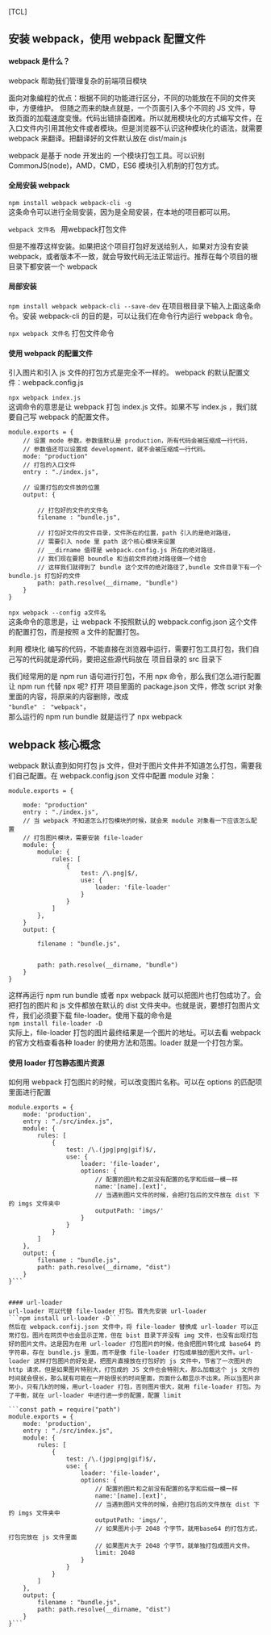 [TCL]

## 安装 webpack，使用 webpack 配置文件

#### webpack 是什么？
webpack 帮助我们管理复杂的前端项目模块

面向对象编程的优点：根据不同的功能进行区分，不同的功能放在不同的文件夹中，方便维护。
但随之而来的缺点就是，一个页面引入多个不同的 JS 文件，导致页面的加载速度变慢。代码出错排查困难。所以就用模块化的方式编写文件，在入口文件内引用其他文件或者模块。但是浏览器不认识这种模块化的语法，就需要 webpack 来翻译。把翻译好的文件默认放在 dist/main.js

webpack 是基于 node 开发出的 一个模块打包工具。可以识别 CommonJS(node)，AMD，CMD，ES6 模块引入机制的打包方式。

#### 全局安装 webpack
```npm install webpack webpack-cli -g```  
这条命令可以进行全局安装，因为是全局安装，在本地的项目都可以用。  

  ```webpack 文件名 ```  用webpack打包文件

但是不推荐这样安装。如果把这个项目打包好发送给别人，如果对方没有安装 webpack，或者版本不一致，就会导致代码无法正常运行。推荐在每个项目的根目录下都安装一个 webpack  

#### 局部安装
```npm install webpack webpack-cli --save-dev```
在项目根目录下输入上面这条命令。安装 webpack-cli 的目的是，可以让我们在命令行内运行 webpack 命令。   

```npx webpack 文件名```   打包文件命令


#### 使用 webpack 的配置文件
引入图片和引入 js 文件的打包方式是完全不一样的。
webpack 的默认配置文件：webpack.config.js

```npx webpack index.js```  
这调命令的意思是让 webpack 打包 index.js 文件。如果不写 index.js ，我们就要自己写 webpack 的配置文件。

```const path = require("path");
module.exports = {
    // 设置 mode 参数。参数值默认是 production，所有代码会被压缩成一行代码，  
    // 参数值还可以设置成 development，就不会被压缩成一行代码。
    mode: "production"
    // 打包的入口文件
    entry : "./index.js",

    // 设置打包的文件放的位置
    output: {

        // 打包好的文件的文件名
        filename : "bundle.js",

        // 打包好文件的文件目录，文件所在的位置，path 引入的是绝对路径，
        // 需要引入 node 里 path 这个核心模块来设置
        // __dirname 值得是 webpack.config.js 所在的绝对路径，
        // 我们现在要把 boundle 和当前文件的绝对路径做一个结合
        // 这样我们就得到了 bundle 这个文件的绝对路径了,bundle 文件目录下有一个bundle.js 打包好的文件
        path: path.resolve(__dirname, "bundle")
    }
}
```
```npx webpack --config a文件名```  
这条命令的意思是，让 webpack 不按照默认的 webpack.config.json 这个文件的配置打包，而是按照 a 文件的配置打包。

利用 模块化 编写的代码，不能直接在浏览器中运行，需要打包工具打包，我们自己写的代码就是源代码，要把这些源代码放在 项目目录的 src 目录下

我们经常用的是 npm run 语句进行打包，不用 npx 命令，那么我们怎么进行配置让 npm run 代替 npx 呢? 打开 项目里面的 package.json 文件，修改 script 对象里面的内容，将原来的内容删除，改成   
```"bundle" ： "webpack"```，  
那么运行的 npm run bundle 就是运行了 npx webpack

## webpack 核心概念
webpack 默认直到如何打包 js 文件，但对于图片文件并不知道怎么打包，需要我们自己配置。在 webpack.config.json 文件中配置 module 对象：  
```const path = require("path");
module.exports = {

    mode: "production"
    entry : "./index.js",
    // 当 webpack 不知道怎么打包模块的时候，就会来 module 对象看一下应该怎么配置
    // 打包图片模块，需要安装 file-loader
    module: {
        module: {
            rules: [
                {
                    test: /\.png|$/,
                    use: {
                        loader: 'file-loader'
                    }
                }
            ]
        },
    }
    output: {

        filename : "bundle.js",


        path: path.resolve(__dirname, "bundle")
    }
}
```   
这样再运行 npm run bundle 或者 npx webpack 就可以把图片也打包成功了。会把打包的图片和 js 文件都放在默认的 dist 文件夹中。也就是说，要想打包图片文件，我们必须要下载 file-loader。使用下载的命令是  
 ```npm install file-loader -D```   
实际上，file-loader 打包的图片最终结果是一个图片的地址。可以去看 webpack 的官方文档查看各种 loader 的使用方法和范围。loader 就是一个打包方案。

#### 使用 loader 打包静态图片资源
如何用 webpack 打包图片的时候，可以改变图片名称。可以在 options 的匹配项里面进行配置     
```const path = require("path")
module.exports = {
    mode: 'production',
    entry : "./src/index.js",
    module: {
        rules: [
            {
                test: /\.(jpg|png|gif)$/,
                use: {
                    loader: 'file-loader',
                    options: {
                        // 配置的图片和之前没有配置的名字和后缀一模一样
                        name:'[name].[ext]',
                        // 当遇到图片文件的时候，会把打包后的文件放在 dist 下的 imgs 文件夹中
                        outputPath: 'imgs/'
                    }
                }
            }
        ]
    },
    output: {
        filename : "bundle.js",
        path: path.resolve(__dirname, "dist")
    }
}```


#### url-loader
url-loader 可以代替 file-loader 打包。首先先安装 url-loader  
```npm install url-loader -D```  
然后在 webpack.confij.json 文件中，将 file-loader 替换成 url-loader 可以正常打包，图片在网页中也会显示正常，但在 bist 目录下并没有 img 文件，也没有出现打包好的图片文件。这是因为在用 url-loader 打包图片的时候，他会把图片转化成 base64 的字符串，存在 bundle.js 里面，而不是像 file-loader 打包成单独的图片文件。url-loader 这样打包图片的好处是，把图片直接放在打包好的 js 文件中，节省了一次图片的 http 请求，但是如果图片特别大，打包成的 JS 文件也会特别大，那么加载这个 js 文件的时间就会很长，那么就有可能在一开始很长的时间里面，页面什么都显示不出来。所以当图片非常小，只有几k的时候，用url-loader 打包，否则图片很大，就用 file-loader 打包。为了平衡，就在 url-loader 中进行进一步的配置，配置 limit

```const path = require("path")
module.exports = {
    mode: 'production',
    entry : "./src/index.js",
    module: {
        rules: [
            {
                test: /\.(jpg|png|gif)$/,
                use: {
                    loader: 'file-loader',
                    options: {
                        // 配置的图片和之前没有配置的名字和后缀一模一样
                        name:'[name].[ext]',
                        // 当遇到图片文件的时候，会把打包后的文件放在 dist 下的 imgs 文件夹中
                        outputPath: 'imgs/',
                        // 如果图片小于 2048 个字节，就用base64 的打包方式，打包完放在 js 文件里面
                        // 如果图片大于 2048 个字节，就单独打包成图片文件。
                        limit: 2048
                    }
                }
            }
        ]
    },
    output: {
        filename : "bundle.js",
        path: path.resolve(__dirname, "dist")
    }
}```
